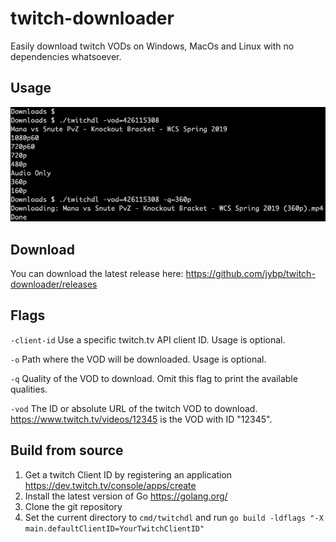 # twitch-downloader

Easily download twitch VODs on Windows, MacOs and Linux with no dependencies whatsoever.

## Usage

![Usage](doc/usage.gif?raw=true)

## Download

You can download the latest release here:
https://github.com/jybp/twitch-downloader/releases

## Flags

`-client-id` Use a specific twitch.tv API client ID. Usage is optional.

`-o` Path where the VOD will be downloaded. Usage is optional.

`-q` Quality of the VOD to download. Omit this flag to print the available qualities.

`-vod` The ID or absolute URL of the twitch VOD to download. https://www.twitch.tv/videos/12345 is the VOD with ID "12345".

## Build from source

1. Get a twitch Client ID by registering an application https://dev.twitch.tv/console/apps/create
2. Install the latest version of Go https://golang.org/
3. Clone the git repository
4. Set the current directory to `cmd/twitchdl` and run `go build -ldflags "-X main.defaultClientID=YourTwitchClientID"`

